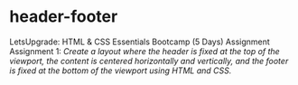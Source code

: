 # header-footer
LetsUpgrade: HTML &amp; CSS Essentials Bootcamp (5 Days) Assignment
Assignment 1:
    *Create a layout where the header is fixed at the top of the viewport, the content is centered horizontally and vertically, and the footer is fixed at the bottom of the viewport using HTML and CSS.*
